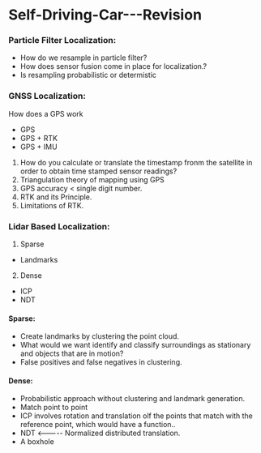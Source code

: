# Self-Driving-Car---Revision

### Particle Filter Localization:
* How do we resample in particle filter?
* How does sensor fusion come in  place for localization.?
* Is resampling probabilistic or determistic 

### GNSS Localization:
How does a GPS work
* GPS
* GPS + RTK
* GPS + IMU

1. How do you calculate or translate the timestamp fronm the satellite in order to obtain time stamped sensor readings?
2. Triangulation theory of mapping using GPS
3. GPS accuracy < single digit number.
4. RTK and its Principle.
5. Limitations of RTK.

### Lidar Based Localization:
1. Sparse
  * Landmarks
2. Dense
  * ICP
  * NDT
  
#### Sparse:
 * Create landmarks by clustering the point cloud. 
 * What would we want identify and classify surroundings as stationary and objects that are in  motion? 
 * False positives and false negatives in clustering.
 
 #### Dense:
 * Probabilistic approach without clustering and landmark generation.
 * Match point to point
 * ICP involves rotation and translation olf the points that match with the reference point, which would have a function..
 * NDT <----- Normalized distributed translation.
 * A boxhole
